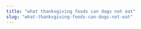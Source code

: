 ```yaml
---
title: "what thanksgiving foods can dogs not eat"
slug: "what-thanksgiving-foods-can-dogs-not-eat"
---
```



